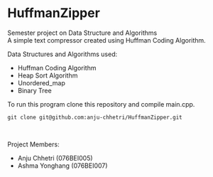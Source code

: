 # HuffmanZipper
Semester project on Data Structure and Algorithms </br>
A simple text compressor created using Huffman Coding Algorithm.

Data Structures and Algorithms used:
* Huffman Coding Algorithm
* Heap Sort Algorithm
* Unordered_map
* Binary Tree

To run this program clone this repository and compile main.cpp.</br>
``` 
git clone git@github.com:anju-chhetri/HuffmanZipper.git
```
</br>

Project Members:
* Anju Chhetri (076BEI005)
* Ashma Yonghang (076BEI007)
